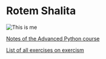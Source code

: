 # Rotem Shalita

![This is me](/my_photo.PNG)

[Notes of the Advanced Python course](/notes)

[List of all exercises on exercism](/exercism)

